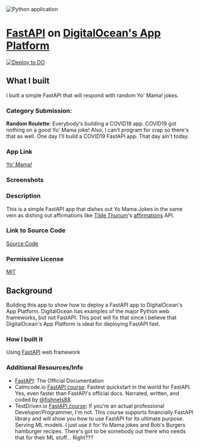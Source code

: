 ![Python application](https://github.com/mrcartoonster/fastapi_DOapp/workflows/Python%20application/badge.svg)

# [FastAPI](https://fastapi.tiangolo.com/) on [DigitalOcean's App Platform](https://m.do.co/c/beef14f5483f)

[![Deploy to DO](https://mp-assets1.sfo2.digitaloceanspaces.com/deploy-to-do/do-btn-blue.svg)](https://cloud.digitalocean.com/apps/new?repo=https://github.com/{mrcartoonster}/{fastapi_DOapp}/tree/{main})

## What I built

I built a simple FastAPI that will respond with random Yo' Mama! jokes.

### Category Submission:

**Random Roulette**: Everybody's building a COVID19 app. COVID19 got
nothing on a good Yo' Mama joke! Also, I can't program for crap so there's that as well. One day I'll build a COVID19 FastAPI app. That day ain't today.


### App Link

[Yo' Mama!](https://fastapi-d-oapp-tjgd2.ondigitalocean.app/)


### Screenshots


### Description

This is a simple FastAPI app that dishes out Yo Mama Jokes in the same vein as dishing out affirmations like [Tilde Thurium](https://twitter.com/annthurium)'s [affirmations](https://www.affirmations.dev/) API.

### Link to Source Code

[Source Code](https://github.com/mrcartoonster/fastapi_DOapp)

### Permissive License

[MIT](https://github.com/mrcartoonster/fastapi_DOapp/blob/DEV-4-blog-post/LICENSE)

## Background

Building this app to show how to deploy a FastAPI app
to DigitalOcean's App Platform. DigitalOcean has examples of the major Python web frameworks, but not FastAPI. This post will fix that since I believe that DigitalOcean's App Platform is ideal for deploying FastAPI fast.

### How I built it

Using [FastAPI](https://fastapi.tiangolo.com/) web framework

### Additional Resources/Info

* [FastAPI](https://fastapi.tiangolo.com/): The Official Documentation
* Calmcode.io [FastAPI course](https://calmcode.io/fastapi/hello-world.html):
  Fastest quickstart in the world for FastAPI. Yes, even faster than FastAPI's
official docs. Narrated, written, and coded by
[@fishnets88](https://twitter.com/fishnets88).
* TestDriven.io [FastAPI course](https://testdriven.io/courses/tdd-fastapi/?utm_source=mrcartoonster): If you're an actual professional Developer/Programmer, I'm not. This course supports financially FastAPI library and will show you how to use FastAPI for its ultimate purpose. Serving ML models. I just use it for Yo Mama jokes and Bob's Burgers hamburger recipes. There's got to be somebody out there who needs that for their ML stuff... Right???
